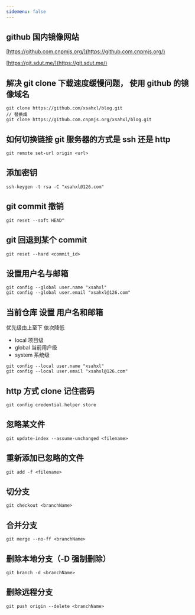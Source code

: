 ```yaml
---
sidemenu: false
---
```


## github 国内镜像网站

[https://github.com.cnpmjs.org/](https://github.com.cnpmjs.org/)

[https://git.sdut.me/](https://git.sdut.me/)

## 解决 git clone 下载速度缓慢问题， 使用 github 的镜像域名

```
git clone https://github.com/xsahxl/blog.git
// 替换成
git clone https://github.com.cnpmjs.org/xsahxl/blog.git
```

## 如何切换链接 git 服务器的方式是 ssh 还是 http

```shell
git remote set-url origin <url>
```

## 添加密钥

```shell
ssh-keygen -t rsa -C "xsahxl@126.com"
```

## git commit 撤销

```
git reset --soft HEAD^
```

## git 回退到某个 commit

```
git reset --hard <commit_id>
```

## 设置用户名与邮箱

```
git config --global user.name "xsahxl"
git config --global user.email "xsahxl@126.com"
```

## 当前仓库 设置 用户名和邮箱

优先级由上至下 依次降低

- local 项目级
- global 当前用户级
- system 系统级

```
git config --local user.name "xsahxl"
git config --local user.email "xsahxl@126.com"
```

## http 方式 clone 记住密码

```shell
git config credential.helper store
```

## 忽略某文件

```shell
git update-index --assume-unchanged <filename>
```

## 重新添加已忽略的文件

```shell
git add -f <filename>
```

## 切分支

```shell
git checkout <branchName>
```

## 合并分支

```shell
git merge --no-ff <branchName>
```

## 删除本地分支（-D 强制删除）

```shell
git branch -d <branchName>
```

## 删除远程分支

```shell
git push origin --delete <branchName>
```

